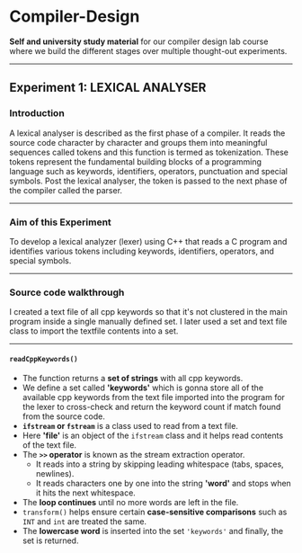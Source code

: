 # Compiler-Design

**Self and university study material** for our compiler design lab course where we build the different stages over multiple thought-out experiments.

---

## Experiment 1: LEXICAL ANALYSER

### Introduction

A lexical analyser is described as the first phase of a compiler. It reads the source code character by character and groups them into meaningful sequences called tokens and this function is termed as tokenization. These tokens represent the fundamental building blocks of a programming language such as keywords, identifiers, operators, punctuation and special symbols. Post the lexical analyser, the token is passed to the next phase of the compiler called the parser.

---

### Aim of this Experiment

To develop a lexical analyzer (lexer) using C++ that reads a C program and identifies various tokens including keywords, identifiers, operators, and special symbols.

---

### Source code walkthrough

I created a text file of all cpp keywords so that it's not clustered in the main program inside a single manually defined set. I later used a set and text file class to import the textfile contents into a set.

---

#### `readCppKeywords()`

- The function returns a **set of strings** with all cpp keywords.
- We define a set called **'keywords'** which is gonna store all of the available cpp keywords from the text file imported into the program for the lexer to cross-check and return the keyword count if match found from the source code.
- **`ifstream` or `fstream`** is a class used to read from a text file.
- Here **'file'** is an object of the `ifstream` class and it helps read contents of the text file.
- The **`>>` operator** is known as the stream extraction operator.
  - It reads into a string by skipping leading whitespace (tabs, spaces, newlines).
  - It reads characters one by one into the string **'word'** and stops when it hits the next whitespace.
- The **loop continues** until no more words are left in the file.
- `transform()` helps ensure certain **case-sensitive comparisons** such as `INT` and `int` are treated the same.
- The **lowercase word** is inserted into the set `'keywords'` and finally, the set is returned.
